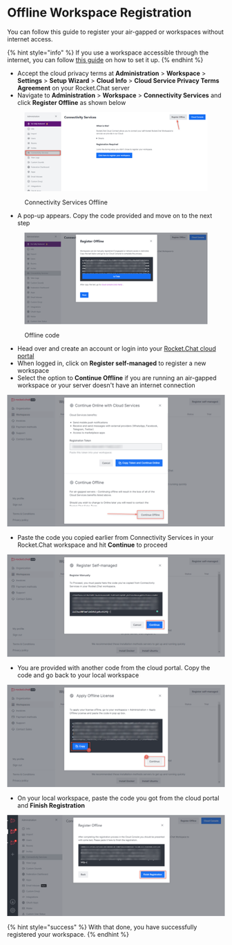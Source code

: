 # Offline Workspace Registration

You can follow this guide to register your air-gapped or workspaces without internet access.

{% hint style="info" %}
If you use a workspace accessible through the internet, you can follow [this guide](https://docs.rocket.chat/guides/administration/admin-panel/connectivity-services#registration-steps) on how to set it up.
{% endhint %}

* Accept the cloud privacy terms at **Administration** > **Workspace** > **Settings** > **Setup Wizard** > **Cloud Info** > **Cloud Service Privacy Terms Agreement** on your Rocket.Chat server
* Navigate to **Administration** > **Workspace** > **Connectivity Services** and click **Register Offline** as shown below

<figure><img src="../.gitbook/assets/Connectivity Services Offline.png" alt=""><figcaption><p>Connectivity Services Offline</p></figcaption></figure>

* A pop-up appears. Copy the code provided and move on to the next step

<figure><img src="../.gitbook/assets/Offline code.png" alt=""><figcaption><p>Offline code</p></figcaption></figure>

* Head over and create an account or login into your [Rocket.Chat cloud portal](https://cloud.rocket.chat)
* When logged in, click on **Register self-managed** to register a new workspace
* Select the option to **Continue Offline** if you are running an air-gapped workspace or your server doesn't have an internet connection

![](<../.gitbook/assets/image (641) (1) (1).png>)

* Paste the code you copied earlier from Connectivity Services in your Rocket.Chat workspace and hit **Continue** to proceed

![](<../.gitbook/assets/image (662) (1).png>)

* You are provided with another code from the cloud portal. Copy the code and go back to your local workspace

![](<../.gitbook/assets/image (668) (2).png>)

* On your local workspace, paste the code you got from the cloud portal and **Finish Registration**

![](<../.gitbook/assets/image (686) (1).png>)

{% hint style="success" %}
With that done, you have successfully registered your workspace.
{% endhint %}
